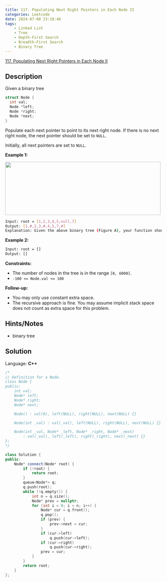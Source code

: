 ```yaml
---
title: 117. Populating Next Right Pointers in Each Node II
categories: Leetcode
date: 2024-07-08 23:18:48
tags:
    - Linked List
    - Tree
    - Depth-First Search
    - Breadth-First Search
    - Binary Tree
---
```


[117. Populating Next Right Pointers in Each Node II](https://leetcode.com/problems/populating-next-right-pointers-in-each-node-ii/description/)

## Description

Given a binary tree

```C++
struct Node {
  int val;
  Node *left;
  Node *right;
  Node *next;
}
```

Populate each next pointer to point to its next right node. If there is no next right node, the next pointer should be set to `NULL`.

Initially, all next pointers are set to `NULL`.

**Example 1:**

<img alt="" src="https://assets.leetcode.com/uploads/2019/02/15/117_sample.png" style="width: 500px; height: 171px;">

```bash
Input: root = [1,2,3,4,5,null,7]
Output: [1,#,2,3,#,4,5,7,#]
Explanation: Given the above binary tree (Figure A), your function should populate each next pointer to point to its next right node, just like in Figure B. The serialized output is in level order as connected by the next pointers, with '#' signifying the end of each level.
```

**Example 2:**

```bash
Input: root = []
Output: []
```

**Constraints:**

- The number of nodes in the tree is in the range `[0, 6000]`.
- `-100 <= Node.val <= 100`

**Follow-up:**

- You may only use constant extra space.
- The recursive approach is fine. You may assume implicit stack space does not count as extra space for this problem.

## Hints/Notes

- binary tree

## Solution

Language: **C++**

```C++
/*
// Definition for a Node.
class Node {
public:
    int val;
    Node* left;
    Node* right;
    Node* next;

    Node() : val(0), left(NULL), right(NULL), next(NULL) {}

    Node(int _val) : val(_val), left(NULL), right(NULL), next(NULL) {}

    Node(int _val, Node* _left, Node* _right, Node* _next)
        : val(_val), left(_left), right(_right), next(_next) {}
};
*/

class Solution {
public:
    Node* connect(Node* root) {
        if (!root) {
            return root;
        }
        queue<Node*> q;
        q.push(root);
        while (!q.empty()) {
            int n = q.size();
            Node* prev = nullptr;
            for (int i = 0; i < n; i++) {
                Node* cur = q.front();
                q.pop();
                if (prev) {
                    prev->next = cur;
                }
                if (cur->left)
                    q.push(cur->left);
                if (cur->right)
                    q.push(cur->right);
                prev = cur;
            }
        }
        return root;
    }
};
```
